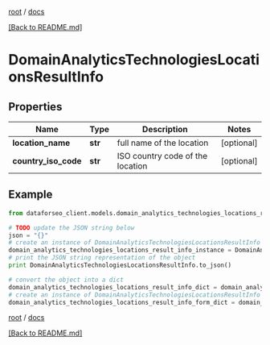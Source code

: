 [root](./../ "root") / [docs](./ "docs")

[[Back to README.md]](./../README.md "[Back to README.md]")

# DomainAnalyticsTechnologiesLocationsResultInfo

## Properties

Name | Type | Description | Notes
------------ | ------------- | ------------- | -------------
**location_name** | **str** | full name of the location | [optional]
**country_iso_code** | **str** | ISO country code of the location | [optional]

## Example

```python
from dataforseo_client.models.domain_analytics_technologies_locations_result_info import DomainAnalyticsTechnologiesLocationsResultInfo

# TODO update the JSON string below
json = "{}"
# create an instance of DomainAnalyticsTechnologiesLocationsResultInfo from a JSON string
domain_analytics_technologies_locations_result_info_instance = DomainAnalyticsTechnologiesLocationsResultInfo.from_json(json)
# print the JSON string representation of the object
print DomainAnalyticsTechnologiesLocationsResultInfo.to_json()

# convert the object into a dict
domain_analytics_technologies_locations_result_info_dict = domain_analytics_technologies_locations_result_info_instance.to_dict()
# create an instance of DomainAnalyticsTechnologiesLocationsResultInfo from a dict
domain_analytics_technologies_locations_result_info_form_dict = domain_analytics_technologies_locations_result_info.from_dict(domain_analytics_technologies_locations_result_info_dict)
```

  

[root](./../ "root") / [docs](./ "docs")

[[Back to README.md]](./../README.md "[Back to README.md]")